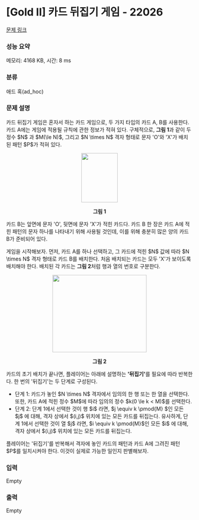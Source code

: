 # [Gold II] 카드 뒤집기 게임 - 22026 

[문제 링크](https://www.acmicpc.net/problem/22026) 

### 성능 요약

메모리: 4168 KB, 시간: 8 ms

### 분류

애드 혹(ad_hoc)

### 문제 설명

<p>카드 뒤집기 게임은 혼자서 하는 카드 게임으로, 두 가지 타입의 카드 A, B를 사용한다. 카드 A에는 게임에 적용될 규칙에 관한 정보가 적혀 있다. 구체적으로, <strong>그림 1</strong>과 같이 두 정수 $N$ 과 $M(\le N)$, 그리고 $N \times N$ 격자 형태로 문자 'O'와 'X'가 배치된 패턴 $P$가 적혀 있다. </p>

<p style="text-align: center;"><img alt="" src="" style="width: 98px; height: 133px;"></p>

<p style="text-align: center;"><strong>그림 1</strong></p>

<p>카드 B는 앞면에 문자 'O', 뒷면에 문자 'X'가 적힌 카드다. 카드 B 한 장은 카드 A에 적힌 패턴의 문자 하나를 나타내기 위해 사용될 것인데, 이를 위해 충분히 많은 양의 카드 B가 준비되어 있다.</p>

<p>게임을 시작해보자. 먼저, 카드 A를 하나 선택하고, 그 카드에 적힌 $N$ 값에 따라 $N \times N$ 격자 형태로 카드 B를 배치한다. 처음 배치되는 카드는 모두 'X'가 보이도록 배치해야 한다. 배치된 각 카드는 <strong>그림 2</strong>처럼 행과 열의 번호로 구분한다.</p>

<p style="text-align: center;"><img alt="" src="" style="width: 254px; height: 209px;"></p>

<p style="text-align: center;"><strong>그림 2</strong></p>

<p>카드의 초기 배치가 끝나면, 플레이어는 아래에 설명하는 <strong>'뒤집기'</strong>를 필요에 따라 반복한다. 한 번의 '뒤집기'는 두 단계로 구성된다. </p>

<ul>
	<li> 단계 1: 카드가 놓인 $N \times N$  격자에서 임의의 한 행 또는 한 열을 선택한다. 또한, 카드 A에 적힌 정수 $M$에 따라 임의의 정수 $k(0 \le k < M)$를 선택한다.</li>
	<li>단계 2: 단계 1에서 선택한 것이 행 $i$ 라면, $j \equiv k \pmod{M} $인 모든 $j$ 에 대해, 격자 상에서 $(i,j)$ 위치에 있는 모든 카드를 뒤집는다. 유사하게, 단계 1에서 선택한 것이 열 $j$ 라면, $i \equiv k \pmod{M}$인 모든 $i$ 에 대해, 격자 상에서 $(i,j)$ 위치에 있는 모든 카드를 뒤집는다.</li>
</ul>

<p>플레이어는 '뒤집기'를 반복해서 격자에 놓인 카드의 패턴과 카드 A에 그려진 패턴 $P$를 일치시켜야 한다. 이것이 실제로 가능한 일인지 판별해보자.</p>

### 입력 

 Empty

### 출력 

 Empty

